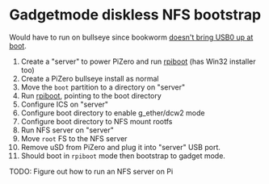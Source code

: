 # Gadgetmode diskless NFS bootstrap

Would have to run on bullseye since bookworm [doesn't bring USB0 up at boot][f].

1. Create a "server" to power PiZero and run [rpiboot][e] (has Win32 installer too)
2. Create a PiZero bullseye install as normal
3. Move the `boot` partition to a directory on "server"
4. Run [rpiboot][e], pointing to the boot directory
5. Configure ICS on "server"
6. Configure boot directory to enable g_ether/dcw2 mode
7. Configure boot directory to NFS mount rootfs
8. Run NFS server on "server"
9. Move `root` FS to the NFS server
10. Remove uSD from PiZero and plug it into "server" USB port.
11. Should boot in `rpiboot` mode then bootstrap to gadget mode.

TODO: Figure out how to run an NFS server on Pi

[d]: https://forums.raspberrypi.com/viewtopic.php?t=358743
[e]: https://github.com/raspberrypi/usbboot
[f]: https://forums.raspberrypi.com/viewtopic.php?p=2146074
[g]: https://pimylifeup.com/raspberry-pi-nfs/
